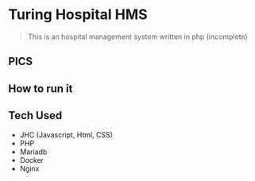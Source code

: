 # Turing Hospital HMS

> This is an hospital management system written in php (incomplete)

## PICS

## How to run it


## Tech Used

- JHC (Javascript, Html, CSS)
- PHP
- Mariadb
- Docker
- Nginx